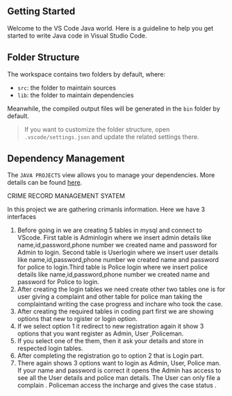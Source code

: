 ## Getting Started

Welcome to the VS Code Java world. Here is a guideline to help you get started to write Java code in Visual Studio Code.

## Folder Structure

The workspace contains two folders by default, where:

- `src`: the folder to maintain sources
- `lib`: the folder to maintain dependencies

Meanwhile, the compiled output files will be generated in the `bin` folder by default.

> If you want to customize the folder structure, open `.vscode/settings.json` and update the related settings there.

## Dependency Management

The `JAVA PROJECTS` view allows you to manage your dependencies. More details can be found [here](https://github.com/microsoft/vscode-java-dependency#manage-dependencies).

CRIME RECORD MANAGEMENT SYATEM

In this project we are gathering crimanls information. Here we have 3 interfaces

1. Before going in we are  creating 5 tables in mysql and connect to VScode. First table is Adminlogin where we insert admin details like name,id,password,phone number we created name and password for Admin to login.  Second table is Userlogin where we insert user details like name,id,password,phone number we created name and password for police to login.Third table is Police login where we insert police details like name,id,password,phone number we created name and password for Police to login.
2. After creating the login tables we need create other two tables one is for user giving a complaint and other table for police man taking the complaintand writing the case progress and inchare who took the case.
3. After creating the required tables in coding part first we are showing options that new to rgister or login option.
4. If we select option 1 it redirect to new registration again it show 3 options that you want register as Admin, User ,Policeman.
5. If you select one of the them, then it ask your details and store in respected login tables.
6. After completing the registration go to option 2 that is Login part.
7. There again shows 3 options want to login as Admin, User, Police man. If your name and password is correct
it opens the Admin has access to see all the User details and police man details. The User can only file a complain . Policeman access the incharge and gives the case status .



